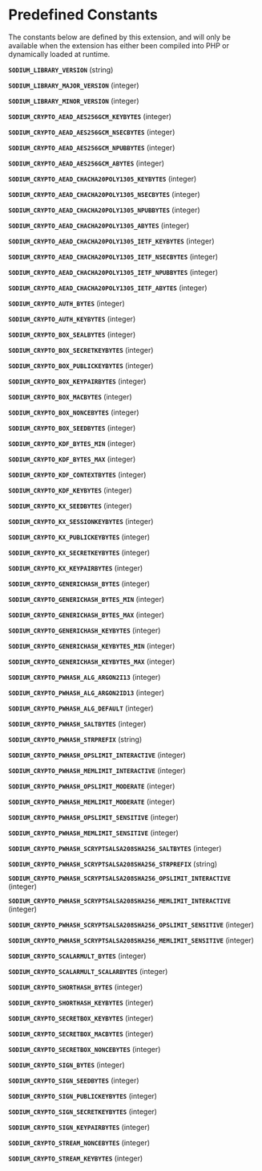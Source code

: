 Predefined Constants
====================

The constants below are defined by this extension, and will only be
available when the extension has either been compiled into PHP or
dynamically loaded at runtime.

**`SODIUM_LIBRARY_VERSION`** (<span class="type">string</span>)  
<span class="simpara"> </span>

**`SODIUM_LIBRARY_MAJOR_VERSION`** (<span class="type">integer</span>)  
<span class="simpara"> </span>

**`SODIUM_LIBRARY_MINOR_VERSION`** (<span class="type">integer</span>)  
<span class="simpara"> </span>

**`SODIUM_CRYPTO_AEAD_AES256GCM_KEYBYTES`** (<span class="type">integer</span>)  
<span class="simpara"> </span>

**`SODIUM_CRYPTO_AEAD_AES256GCM_NSECBYTES`** (<span class="type">integer</span>)  
<span class="simpara"> </span>

**`SODIUM_CRYPTO_AEAD_AES256GCM_NPUBBYTES`** (<span class="type">integer</span>)  
<span class="simpara"> </span>

**`SODIUM_CRYPTO_AEAD_AES256GCM_ABYTES`** (<span class="type">integer</span>)  
<span class="simpara"> </span>

**`SODIUM_CRYPTO_AEAD_CHACHA20POLY1305_KEYBYTES`** (<span class="type">integer</span>)  
<span class="simpara"> </span>

**`SODIUM_CRYPTO_AEAD_CHACHA20POLY1305_NSECBYTES`** (<span class="type">integer</span>)  
<span class="simpara"> </span>

**`SODIUM_CRYPTO_AEAD_CHACHA20POLY1305_NPUBBYTES`** (<span class="type">integer</span>)  
<span class="simpara"> </span>

**`SODIUM_CRYPTO_AEAD_CHACHA20POLY1305_ABYTES`** (<span class="type">integer</span>)  
<span class="simpara"> </span>

**`SODIUM_CRYPTO_AEAD_CHACHA20POLY1305_IETF_KEYBYTES`** (<span class="type">integer</span>)  
<span class="simpara"> </span>

**`SODIUM_CRYPTO_AEAD_CHACHA20POLY1305_IETF_NSECBYTES`** (<span class="type">integer</span>)  
<span class="simpara"> </span>

**`SODIUM_CRYPTO_AEAD_CHACHA20POLY1305_IETF_NPUBBYTES`** (<span class="type">integer</span>)  
<span class="simpara"> </span>

**`SODIUM_CRYPTO_AEAD_CHACHA20POLY1305_IETF_ABYTES`** (<span class="type">integer</span>)  
<span class="simpara"> </span>

**`SODIUM_CRYPTO_AUTH_BYTES`** (<span class="type">integer</span>)  
<span class="simpara"> </span>

**`SODIUM_CRYPTO_AUTH_KEYBYTES`** (<span class="type">integer</span>)  
<span class="simpara"> </span>

**`SODIUM_CRYPTO_BOX_SEALBYTES`** (<span class="type">integer</span>)  
<span class="simpara"> </span>

**`SODIUM_CRYPTO_BOX_SECRETKEYBYTES`** (<span class="type">integer</span>)  
<span class="simpara"> </span>

**`SODIUM_CRYPTO_BOX_PUBLICKEYBYTES`** (<span class="type">integer</span>)  
<span class="simpara"> </span>

**`SODIUM_CRYPTO_BOX_KEYPAIRBYTES`** (<span class="type">integer</span>)  
<span class="simpara"> </span>

**`SODIUM_CRYPTO_BOX_MACBYTES`** (<span class="type">integer</span>)  
<span class="simpara"> </span>

**`SODIUM_CRYPTO_BOX_NONCEBYTES`** (<span class="type">integer</span>)  
<span class="simpara"> </span>

**`SODIUM_CRYPTO_BOX_SEEDBYTES`** (<span class="type">integer</span>)  
<span class="simpara"> </span>

**`SODIUM_CRYPTO_KDF_BYTES_MIN`** (<span class="type">integer</span>)  
<span class="simpara"> </span>

**`SODIUM_CRYPTO_KDF_BYTES_MAX`** (<span class="type">integer</span>)  
<span class="simpara"> </span>

**`SODIUM_CRYPTO_KDF_CONTEXTBYTES`** (<span class="type">integer</span>)  
<span class="simpara"> </span>

**`SODIUM_CRYPTO_KDF_KEYBYTES`** (<span class="type">integer</span>)  
<span class="simpara"> </span>

**`SODIUM_CRYPTO_KX_SEEDBYTES`** (<span class="type">integer</span>)  
<span class="simpara"> </span>

**`SODIUM_CRYPTO_KX_SESSIONKEYBYTES`** (<span class="type">integer</span>)  
<span class="simpara"> </span>

**`SODIUM_CRYPTO_KX_PUBLICKEYBYTES`** (<span class="type">integer</span>)  
<span class="simpara"> </span>

**`SODIUM_CRYPTO_KX_SECRETKEYBYTES`** (<span class="type">integer</span>)  
<span class="simpara"> </span>

**`SODIUM_CRYPTO_KX_KEYPAIRBYTES`** (<span class="type">integer</span>)  
<span class="simpara"> </span>

**`SODIUM_CRYPTO_GENERICHASH_BYTES`** (<span class="type">integer</span>)  
<span class="simpara"> </span>

**`SODIUM_CRYPTO_GENERICHASH_BYTES_MIN`** (<span class="type">integer</span>)  
<span class="simpara"> </span>

**`SODIUM_CRYPTO_GENERICHASH_BYTES_MAX`** (<span class="type">integer</span>)  
<span class="simpara"> </span>

**`SODIUM_CRYPTO_GENERICHASH_KEYBYTES`** (<span class="type">integer</span>)  
<span class="simpara"> </span>

**`SODIUM_CRYPTO_GENERICHASH_KEYBYTES_MIN`** (<span class="type">integer</span>)  
<span class="simpara"> </span>

**`SODIUM_CRYPTO_GENERICHASH_KEYBYTES_MAX`** (<span class="type">integer</span>)  
<span class="simpara"> </span>

**`SODIUM_CRYPTO_PWHASH_ALG_ARGON2I13`** (<span class="type">integer</span>)  
<span class="simpara"> </span>

**`SODIUM_CRYPTO_PWHASH_ALG_ARGON2ID13`** (<span class="type">integer</span>)  
<span class="simpara"> </span>

**`SODIUM_CRYPTO_PWHASH_ALG_DEFAULT`** (<span class="type">integer</span>)  
<span class="simpara"> </span>

**`SODIUM_CRYPTO_PWHASH_SALTBYTES`** (<span class="type">integer</span>)  
<span class="simpara"> </span>

**`SODIUM_CRYPTO_PWHASH_STRPREFIX`** (<span class="type">string</span>)  
<span class="simpara"> </span>

**`SODIUM_CRYPTO_PWHASH_OPSLIMIT_INTERACTIVE`** (<span class="type">integer</span>)  
<span class="simpara"> </span>

**`SODIUM_CRYPTO_PWHASH_MEMLIMIT_INTERACTIVE`** (<span class="type">integer</span>)  
<span class="simpara"> </span>

**`SODIUM_CRYPTO_PWHASH_OPSLIMIT_MODERATE`** (<span class="type">integer</span>)  
<span class="simpara"> </span>

**`SODIUM_CRYPTO_PWHASH_MEMLIMIT_MODERATE`** (<span class="type">integer</span>)  
<span class="simpara"> </span>

**`SODIUM_CRYPTO_PWHASH_OPSLIMIT_SENSITIVE`** (<span class="type">integer</span>)  
<span class="simpara"> </span>

**`SODIUM_CRYPTO_PWHASH_MEMLIMIT_SENSITIVE`** (<span class="type">integer</span>)  
<span class="simpara"> </span>

**`SODIUM_CRYPTO_PWHASH_SCRYPTSALSA208SHA256_SALTBYTES`** (<span class="type">integer</span>)  
<span class="simpara"> </span>

**`SODIUM_CRYPTO_PWHASH_SCRYPTSALSA208SHA256_STRPREFIX`** (<span class="type">string</span>)  
<span class="simpara"> </span>

**`SODIUM_CRYPTO_PWHASH_SCRYPTSALSA208SHA256_OPSLIMIT_INTERACTIVE`** (<span class="type">integer</span>)  
<span class="simpara"> </span>

**`SODIUM_CRYPTO_PWHASH_SCRYPTSALSA208SHA256_MEMLIMIT_INTERACTIVE`** (<span class="type">integer</span>)  
<span class="simpara"> </span>

**`SODIUM_CRYPTO_PWHASH_SCRYPTSALSA208SHA256_OPSLIMIT_SENSITIVE`** (<span class="type">integer</span>)  
<span class="simpara"> </span>

**`SODIUM_CRYPTO_PWHASH_SCRYPTSALSA208SHA256_MEMLIMIT_SENSITIVE`** (<span class="type">integer</span>)  
<span class="simpara"> </span>

**`SODIUM_CRYPTO_SCALARMULT_BYTES`** (<span class="type">integer</span>)  
<span class="simpara"> </span>

**`SODIUM_CRYPTO_SCALARMULT_SCALARBYTES`** (<span class="type">integer</span>)  
<span class="simpara"> </span>

**`SODIUM_CRYPTO_SHORTHASH_BYTES`** (<span class="type">integer</span>)  
<span class="simpara"> </span>

**`SODIUM_CRYPTO_SHORTHASH_KEYBYTES`** (<span class="type">integer</span>)  
<span class="simpara"> </span>

**`SODIUM_CRYPTO_SECRETBOX_KEYBYTES`** (<span class="type">integer</span>)  
<span class="simpara"> </span>

**`SODIUM_CRYPTO_SECRETBOX_MACBYTES`** (<span class="type">integer</span>)  
<span class="simpara"> </span>

**`SODIUM_CRYPTO_SECRETBOX_NONCEBYTES`** (<span class="type">integer</span>)  
<span class="simpara"> </span>

**`SODIUM_CRYPTO_SIGN_BYTES`** (<span class="type">integer</span>)  
<span class="simpara"> </span>

**`SODIUM_CRYPTO_SIGN_SEEDBYTES`** (<span class="type">integer</span>)  
<span class="simpara"> </span>

**`SODIUM_CRYPTO_SIGN_PUBLICKEYBYTES`** (<span class="type">integer</span>)  
<span class="simpara"> </span>

**`SODIUM_CRYPTO_SIGN_SECRETKEYBYTES`** (<span class="type">integer</span>)  
<span class="simpara"> </span>

**`SODIUM_CRYPTO_SIGN_KEYPAIRBYTES`** (<span class="type">integer</span>)  
<span class="simpara"> </span>

**`SODIUM_CRYPTO_STREAM_NONCEBYTES`** (<span class="type">integer</span>)  
<span class="simpara"> </span>

**`SODIUM_CRYPTO_STREAM_KEYBYTES`** (<span class="type">integer</span>)  
<span class="simpara"> </span>
